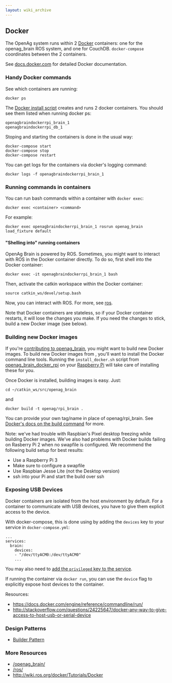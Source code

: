 ```yaml
---
layout: wiki_archive
---
```


## Docker

The OpenAg system runs within 2 [Docker](http://docker.com/) containers:
one for the openag\_brain ROS system, and one for CouchDB.
`docker-compose` coordinates between the 2 containers.

See [docs.docker.com](https://docs.docker.com/) for detailed Docker
documentation.

### Handy Docker commands

See which containers are running:

    docker ps

The [Docker install
script](openag_brain/installing/installing_with_docker.md) creates and
runs 2 docker containers. You should see them listed when running docker
ps:

    openagbraindockerrpi_brain_1
    openagbraindockerrpi_db_1

Stoping and starting the containers is done in the usual way:

    docker-compose start
    docker-compose stop
    docker-compose restart

You can get logs for the containers via docker's logging command:

    docker logs -f openagbraindockerrpi_brain_1

### Running commands in containers

You can run bash commands within a container with `docker exec`:

    docker exec <container> <command>

For example:

    docker exec openagbraindockerrpi_brain_1 rosrun openag_brain load_fixture default

#### "Shelling into" running containers

OpenAg Brain is powered by ROS. Sometimes, you might want to interact
with ROS in the Docker container directly. To do so, first shell into
the Docker container:

    docker exec -it openagbraindockerrpi_brain_1 bash

Then, activate the catkin workspace within the Docker container:

    source catkin_ws/devel/setup.bash

Now, you can interact with ROS. For more, see [ros](openag_brain/ros.md).

Note that Docker containers are stateless, so if your Docker container
restarts, it will lose the changes you make. If you need the changes to
stick, build a new Docker image (see below).

### Building new Docker images

If you're [contributing to openag\_brain](food_computer_2/development.md),
you might want to build new Docker images. To build new Docker images
from [](/openag_brain/), you'll want to install the Docker command line
tools. Running the `install_docker.sh` script from
[openag\_brain\_docker\_rpi](https://github.com/OpenAgInitiative/openag_brain_docker_rpi)
on your [Raspberry Pi](raspberry_pi.md) will take care of installing these for you.

Once Docker is installed, building images is easy. Just:

    cd ~/catkin_ws/src/openag_brain

and

    docker build -t openag/rpi_brain .

You can provide your own tag/name in place of openag/rpi\_brain. See
[Docker's docs on the build
command](https://docs.docker.com/engine/reference/commandline/build/)
for more.

Note: we've had trouble with Raspbian's Pixel desktop freezing while
building Docker images. We've also had problems with Docker builds
failing on Rasberry Pi 2 when no swapfile is configured. We recommend
the following build setup for best results:

  - Use a Raspberry Pi 3
  - Make sure to configure a swapfile
  - Use Raspbian Jesse Lite (not the Desktop version)
  - ssh into your Pi and start the build over ssh

### Exposing USB Devices

Docker containers are isolated from the host environment by default. For
a container to communicate with USB devices, you have to give them
explicit access to the device.

With docker-compose, this is done using by adding the `devices` key to
your service in `docker-compose.yml`:

    ...
    services:
      brain:
        devices:
        - "/dev/ttyACM0:/dev/ttyACM0"
        ...

You may also need to [add the `privileged` key to the
service](https://docs.docker.com/compose/compose-file/compose-file-v2/#cpushares-cpuquota-cpuset-domainname-hostname-ipc-macaddress-memlimit-memswaplimit-memswappiness-memreservation-oomscoreadj-privileged-readonly-restart-shmsize-stdinopen-tty-user-workingdir).

If running the container via `docker run`, you can use the `device` flag
to explicitly expose host devices to the container.

Resources:

  - <https://docs.docker.com/engine/reference/commandline/run/>
  - <http://stackoverflow.com/questions/24225647/docker-any-way-to-give-access-to-host-usb-or-serial-device>

### Design Patterns

  - [Builder Pattern](docker/builder_pattern.md)

### More Resources

  - [/openag_brain/](openag_brain.md)
  - [/ros/](ros.md)
  - <http://wiki.ros.org/docker/Tutorials/Docker>
